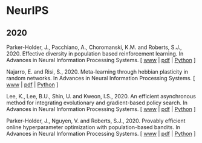 # NeurIPS

## 2020

Parker-Holder, J., Pacchiano, A., Choromanski, K.M. and Roberts, S.J., 2020. Effective diversity in population based reinforcement learning. In Advances in Neural Information Processing Systems. [ [www](https://proceedings.neurips.cc/paper/2020/hash/d1dc3a8270a6f9394f88847d7f0050cf-Abstract.html) | [pdf](https://arxiv.org/pdf/2002.00632.pdf) | [Python](https://github.com/jparkerholder/DvD_ES) ]

Najarro, E. and Risi, S., 2020. Meta-learning through hebbian plasticity in random networks. In Advances in Neural Information Processing Systems. [ [www](https://papers.nips.cc/paper/2020/hash/ee23e7ad9b473ad072d57aaa9b2a5222-Abstract.html) | [pdf](https://proceedings.neurips.cc/paper/2020/file/ee23e7ad9b473ad072d57aaa9b2a5222-Paper.pdf) | [Python](https://github.com/enajx/HebbianMetaLearning) ]

Lee, K., Lee, B.U., Shin, U. and Kweon, I.S., 2020. An efficient asynchronous method for integrating evolutionary and gradient-based policy search. In Advances in Neural Information Processing Systems. [ [www](https://proceedings.neurips.cc/paper/2020/hash/731309c4bb223491a9f67eac5214fb2e-Abstract.html) | [pdf](https://proceedings.neurips.cc/paper/2020/file/731309c4bb223491a9f67eac5214fb2e-Paper.pdf) | [Python](https://github.com/KyunghyunLee/aes-rl) ]

Parker-Holder, J., Nguyen, V. and Roberts, S.J., 2020. Provably efficient online hyperparameter optimization with population-based bandits. In Advances in Neural Information Processing Systems. [ [www](https://papers.nips.cc/paper/2020/hash/c7af0926b294e47e52e46cfebe173f20-Abstract.html) | [pdf](https://papers.nips.cc/paper/2020/file/c7af0926b294e47e52e46cfebe173f20-Paper.pdf) | [Python](https://github.com/jparkerholder/PB2) ]
